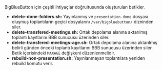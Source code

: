 BigBlueButton için çeşitli ihtiyaçlar doğrultusunda oluşturulan betikler.

* **delete-done-folders.sh:** Yayınlanmış ve `presentation.done` dosyası oluşmuş toplantıların geçici dosyalarını `/var/bigbluebutton/` dizninden siler.
* **delete-transfered-meetings.sh:** Ortak depolama alanına aktarılmış toplantı kayıtlarını BBB sunucusu üzerinden siler.
* **delete-transfered-meetings-age.sh:** Ortak depolama alanına aktarılmış belirli günden önceki toplantı kayıtlarını BBB sunucusu üzerinden siler. Betik içerisindeki `MAXAGE` değişkeni düzenlenmelidir.
* **rebuild-non-presentation.sh:** Yayınlanmayan toplantılara yeniden rebuild komutu verir.